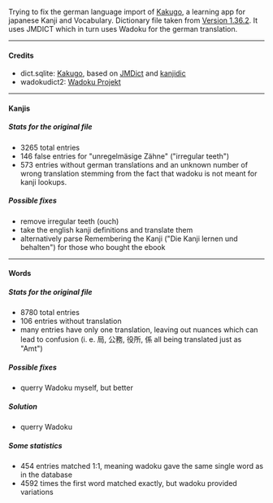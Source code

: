 Trying to fix the german language import of [Kakugo](https://github.com/blastrock/kakugo), a learning app for japanese Kanji and Vocabulary.
Dictionary file taken from [Version 1.36.2](https://github.com/blastrock/kakugo/releases/tag/1.36.2). It uses JMDICT which in turn uses Wadoku for the german translation.

---
#### Credits
- dict.sqlite: [Kakugo](https://github.com/blastrock/kakugo), based on [JMDict](https://www.edrdg.org/jmdict/j_jmdict.html) and [kanjidic](http://www.edrdg.org/kanjidic/kanjidic.html)
- wadokudict2: [Wadoku Projekt](https://www.wadoku.de/wiki/display/WAD/Wadoku+Projekt)

---
#### Kanjis
##### Stats for the original file
- 3265 total entries
- 146 false entries for "unregelmäsige Zähne" ("irregular teeth")
- 573 entries without german translations and an unknown number of wrong translation stemming from the fact that wadoku is not meant for kanji lookups.


##### Possible fixes
- remove irregular teeth (ouch)
- take the english kanji definitions and translate them
- alternatively parse Remembering the Kanji ("Die Kanji lernen und behalten") for those who bought the ebook

---
#### Words
##### Stats for the original file
- 8780 total entries
- 106 entries without translation
- many entries have only one translation, leaving out nuances which can lead to confusion (i. e. 局, 公務, 役所, 係 all being translated just as "Amt")

##### Possible fixes
- querry Wadoku myself, but better

##### Solution
- querry Wadoku

##### Some statistics
- 454 entries matched 1:1, meaning wadoku gave the same single word as in the database
- 4592 times the first word matched exactly, but wadoku provided variations
